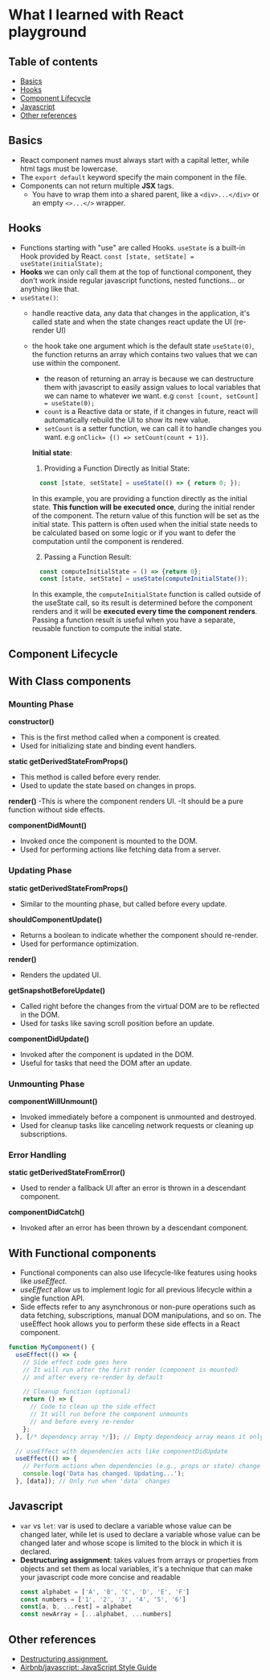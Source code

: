 # What I learned with React playground

## Table of contents
- [Basics](#basics)
- [Hooks](#hooks)
- [Component Lifecycle](#component-lifecycle)
- [Javascript](#javascript)
- [Other references](#other-references)

## Basics
- React component names must always start with a capital letter, while html tags must be lowercase.
- The `export default` keyword specify the main component in the file.
- Components can not return multiple **JSX** tags.
  - You have to wrap them into a shared parent, like a `<div>...</div>` or an empty `<>...</>` wrapper.

## Hooks
- Functions starting with "use" are called Hooks. `useState` is a built-in Hook provided by React. `const [state, setState] = useState(initialState);`
- **Hooks** we can only call them at the top of functional component, they don't work inside regular javascript functions, nested functions... or anything like that.
- `useState()`:
  - handle reactive data, any data that changes in the application, it's called state and when the state changes react update the UI (re-render UI)
  - the hook take one argument which is the default state `useState(0)`, the function returns an array which contains two values that we can use within the component. 
    - the reason of returning an array is because we can destructure them with javascript to easily assign values to local variables that we can name to whatever we want. e.g `const [count, setCount] = useState(0);`
    - `count` is a Reactive data or state, if it changes in future, react will automatically rebuild the UI to show its new value.
    - `setCount` is a setter function, we can call it to handle changes you want. e.g `onClick= {() => setCount(count + 1)}`.
    
    **Initial state**:
    1. Providing a Function Directly as Initial State:
    ```javascript
      const [state, setState] = useState(() => { return 0; });
    ```
       In this example, you are providing a function directly as the initial state. **This function will be executed once**, during the initial render of the component. The return value of this function will be set as the initial state. This pattern is often used when the initial state needs to be calculated based on some logic or if you want to defer the computation until the component is rendered.

    2. Passing a Function Result:
    ```javascript
      const computeInitialState = () => {return 0};
      const [state, setState] = useState(computeInitialState());
    ```
       In this example, the `computeInitialState` function is called outside of the useState call, so its result is determined before the component renders and it will be **executed every time the component renders**. Passing a function result is useful when you have a separate, reusable function to compute the initial state.

<!-- - continue with hooks: video ==> https://www.youtube.com/watch?v=TNhaISOUy6Q
minute 3:50 -->


## Component Lifecycle

## With Class components

### Mounting Phase
**constructor()**
- This is the first method called when a component is created.
- Used for initializing state and binding event handlers.

**static getDerivedStateFromProps()**
- This method is called before every render.
- Used to update the state based on changes in props.

**render()**
-This is where the component renders UI.
-It should be a pure function without side effects.

**componentDidMount()**
- Invoked once the component is mounted to the DOM.
- Used for performing actions like fetching data from a server.

### Updating Phase

**static getDerivedStateFromProps()**
- Similar to the mounting phase, but called before every update.

**shouldComponentUpdate()**
- Returns a boolean to indicate whether the component should re-render.
- Used for performance optimization.

**render()**
- Renders the updated UI.

**getSnapshotBeforeUpdate()**
- Called right before the changes from the virtual DOM are to be reflected in the DOM.
- Used for tasks like saving scroll position before an update.

**componentDidUpdate()**
- Invoked after the component is updated in the DOM.
- Useful for tasks that need the DOM after an update.

### Unmounting Phase
**componentWillUnmount()**
- Invoked immediately before a component is unmounted and destroyed.
- Used for cleanup tasks like canceling network requests or cleaning up subscriptions.

### Error Handling

**static getDerivedStateFromError()**
- Used to render a fallback UI after an error is thrown in a descendant component.

**componentDidCatch()**
- Invoked after an error has been thrown by a descendant component.

## With Functional components
- Functional components can also use lifecycle-like features using hooks like _useEffect_.
- _useEffect_ allow us to implement logic for all previous lifecycle within a single function API.
- Side effects refer to any asynchronous or non-pure operations such as data fetching, subscriptions, manual DOM manipulations, and so on. The useEffect hook allows you to perform these side effects in a React component.

```javascript
function MyComponent() {
  useEffect(() => {
    // Side effect code goes here
    // It will run after the first render (component is mounted)
    // and after every re-render by default

    // Cleanup function (optional)
    return () => {
      // Code to clean up the side effect
      // It will run before the component unmounts
      // and before every re-render
    };
  }, [/* dependency array */]); // Empty dependency array means it only runs once, equivalent to componentDidMount

  // useEffect with dependencies acts like componentDidUpdate
  useEffect(() => {
    // Perform actions when dependencies (e.g., props or state) change
    console.log('Data has changed. Updating...');
  }, [data]); // Only run when 'data' changes
```

## Javascript
- `var` vs `let`: var is used to declare a variable whose value can be changed later, while let is used to declare a variable whose value can be changed later and whose scope is limited to the block in which it is declared.
- **Destructuring assignment**: takes values from arrays or properties from objects and set them as local variables, it's a technique that can make your javascript code more concise and readable
  ```javascript
  const alphabet = ['A', 'B', 'C', 'D', 'E', 'F']
  const numbers = ['1', '2', '3', '4', '5', '6']
  const[a, b, ...rest] = alphabet
  const newArray = [...alphabet, ...numbers]
  ```

## Other references
- [Destructuring assignment.](https://javascript.info/destructuring-assignment)
- [Airbnb/javascript: JavaScript Style Guide](https://github.com/airbnb/javascript)
